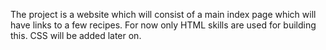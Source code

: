 The project is a website which will consist of a main index page which will have links to a few recipes.
For now only HTML skills are used for building this.
CSS will be added later on.